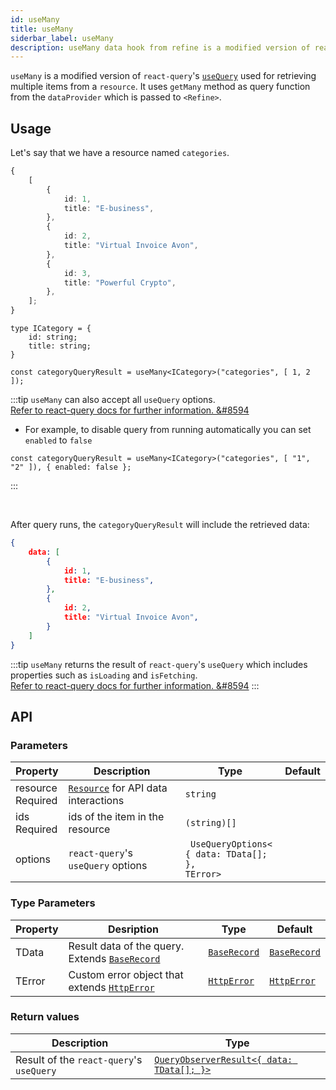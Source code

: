 ```yaml
---
id: useMany
title: useMany
siderbar_label: useMany
description: useMany data hook from refine is a modified version of react-query's useQuery for retrieving multiple items from a resource
---
```


`useMany` is a modified version of `react-query`'s [`useQuery`](https://react-query.tanstack.com/guides/queries) used for retrieving multiple items from a `resource`. It uses `getMany` method as query function from the `dataProvider` which is passed to `<Refine>`.  

## Usage

Let's say that we have a resource named `categories`.

```ts title="https://api.fake-rest.refine.dev/categories"
{
    [
        {
            id: 1,
            title: "E-business",
        },
        {
            id: 2,
            title: "Virtual Invoice Avon",
        },
        {
            id: 3,
            title: "Powerful Crypto",
        },
    ];
}
```


```tsx
type ICategory = {
    id: string;
    title: string;
}

const categoryQueryResult = useMany<ICategory>("categories", [ 1, 2 ]);
```

:::tip
`useMany` can also accept all `useQuery` options.  
[Refer to react-query docs for further information. &#8594](https://react-query.tanstack.com/reference/useQuery)

- For example, to disable query from running automatically you can set `enabled` to `false`

```tsx
const categoryQueryResult = useMany<ICategory>("categories", [ "1", "2" ]), { enabled: false };
```
:::

<br />

After query runs, the `categoryQueryResult` will include the retrieved data:


```json title="categoryQueryResult.data"
{
    data: [
        {
            id: 1,
            title: "E-business",
        },
        {
            id: 2,
            title: "Virtual Invoice Avon",
        }
    ]
}
```



:::tip
`useMany` returns the result of `react-query`'s `useQuery` which includes properties such as `isLoading` and `isFetching`.  
[Refer to react-query docs for further information. &#8594](https://react-query.tanstack.com/reference/useQuery)
:::

## API

### Parameters


| Property                                                                                            | Description                               | Type                                                        | Default |
| --------------------------------------------------------------------------------------------------- | ----------------------------------------- | ----------------------------------------------------------- | ------- |
| <div className="required-block"><div>resource</div> <div className=" required">Required</div></div> | [`Resource`](#) for API data interactions | `string`                                                    |         |
| ids <div className="required">Required</div>                                                        | ids of the item in the resource           | `(string)[]`                                                |         |
| options                                                                                             | `react-query`'s `useQuery` options        | ` UseQueryOptions<`<br/>`{ data: TData[]; },`<br/>`TError>` |         |

### Type Parameters


| Property | Desription                                                                 | Type                                     | Default                                  |
| -------- | -------------------------------------------------------------------------- | ---------------------------------------- | ---------------------------------------- |
| TData    | Result data of the query. Extends [`BaseRecord`](../../interfaces.md#baserecord) | [`BaseRecord`](../../interfaces.md#baserecord) | [`BaseRecord`](../../interfaces.md#baserecord) |
| TError   | Custom error object that extends [`HttpError`](../../interfaces.md#httperror)    | [`HttpError`](../../interfaces.md#httperror)   | [`HttpError`](../../interfaces.md#httperror)   |

### Return values

| Description                              | Type                                                                                             |
| ---------------------------------------- | ------------------------------------------------------------------------------------------------ |
| Result of the `react-query`'s `useQuery` | [`QueryObserverResult<{ data: TData[]; }>`](https://react-query.tanstack.com/reference/useQuery) |

